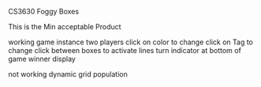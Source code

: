 CS3630 Foggy Boxes 

This is the Min acceptable Product 

working 
    game instance two players 
    click on color to change
    click on Tag to change
    click between boxes to activate lines
    turn indicator at bottom of game 
    winner display

not working 
    dynamic grid population 

